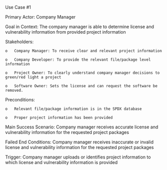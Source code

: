 Use Case #1

Primary Actor: Company Manager

Goal in Context: The company manager is able to determine license and vulnerability information from provided project information

Stakeholders:

	o	Company Manager: To receive clear and relevant project information

	o	Company Developer: To provide the relevant file/package level information

	o	Project Owner: To clearly understand company manager decisions to green/red light a project

	o	Software Owner: Sets the license and can request the software be removed.  

Preconditions:

	o	Relevant file/package information is in the SPDX database

	o	Proper project information has been provided

Main Success Scenario: Company manager receives accurate license and vulnerability information for the requested project packages

Failed End Conditions: Company manager receives inaccurate or invalid license and vulnerability information for the requested project packages

Trigger: Company manager uploads or identifies project information to which license and vulnerability information is provided
